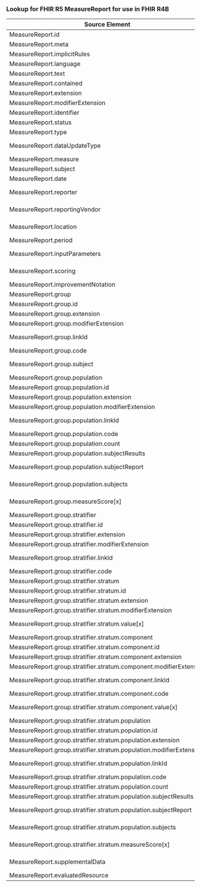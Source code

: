 ### Lookup for FHIR R5 MeasureReport for use in FHIR R4B

| Source Element | Usage | Target |
| -------------- | ----- | ------ |
| MeasureReport.id | UseElementRenamed | MeasureReport.id |
| MeasureReport.meta | UseElementRenamed | MeasureReport.meta |
| MeasureReport.implicitRules | UseElementRenamed | MeasureReport.implicitRules |
| MeasureReport.language | UseElementRenamed | MeasureReport.language |
| MeasureReport.text | UseElementRenamed | MeasureReport.text |
| MeasureReport.contained | UseElementRenamed | MeasureReport.contained |
| MeasureReport.extension | UseElementRenamed | MeasureReport.extension |
| MeasureReport.modifierExtension | UseElementRenamed | MeasureReport.modifierExtension |
| MeasureReport.identifier | UseElementRenamed | MeasureReport.identifier |
| MeasureReport.status | UseElementRenamed | MeasureReport.status |
| MeasureReport.type | UseElementRenamed | MeasureReport.type |
| MeasureReport.dataUpdateType | UseExtension | http://hl7.org/fhir/5.0/StructureDefinition/extension-MeasureReport.dataUpdateType |
| MeasureReport.measure | UseElementRenamed | MeasureReport.measure |
| MeasureReport.subject | UseElementRenamed | MeasureReport.subject |
| MeasureReport.date | UseElementRenamed | MeasureReport.date |
| MeasureReport.reporter | UseExtension | http://hl7.org/fhir/5.0/StructureDefinition/extension-MeasureReport.reporter |
| MeasureReport.reportingVendor | UseExtension | http://hl7.org/fhir/5.0/StructureDefinition/extension-MeasureReport.reportingVendor |
| MeasureReport.location | UseExtension | http://hl7.org/fhir/5.0/StructureDefinition/extension-MeasureReport.location |
| MeasureReport.period | UseElementRenamed | MeasureReport.period |
| MeasureReport.inputParameters | UseExtension | http://hl7.org/fhir/5.0/StructureDefinition/extension-MeasureReport.inputParameters |
| MeasureReport.scoring | UseExtension | http://hl7.org/fhir/5.0/StructureDefinition/extension-MeasureReport.scoring |
| MeasureReport.improvementNotation | UseElementRenamed | MeasureReport.improvementNotation |
| MeasureReport.group | UseElementRenamed | MeasureReport.group |
| MeasureReport.group.id | UseElementRenamed | MeasureReport.group.id |
| MeasureReport.group.extension | UseElementRenamed | MeasureReport.group.extension |
| MeasureReport.group.modifierExtension | UseElementRenamed | MeasureReport.group.modifierExtension |
| MeasureReport.group.linkId | UseExtension | http://hl7.org/fhir/5.0/StructureDefinition/extension-MeasureReport.group.linkId |
| MeasureReport.group.code | UseElementRenamed | MeasureReport.group.code |
| MeasureReport.group.subject | UseExtension | http://hl7.org/fhir/5.0/StructureDefinition/extension-MeasureReport.group.subject |
| MeasureReport.group.population | UseElementRenamed | MeasureReport.group.population |
| MeasureReport.group.population.id | UseElementRenamed | MeasureReport.group.population.id |
| MeasureReport.group.population.extension | UseElementRenamed | MeasureReport.group.population.extension |
| MeasureReport.group.population.modifierExtension | UseElementRenamed | MeasureReport.group.population.modifierExtension |
| MeasureReport.group.population.linkId | UseExtension | http://hl7.org/fhir/5.0/StructureDefinition/extension-MeasureReport.group.population.linkId |
| MeasureReport.group.population.code | UseElementRenamed | MeasureReport.group.population.code |
| MeasureReport.group.population.count | UseElementRenamed | MeasureReport.group.population.count |
| MeasureReport.group.population.subjectResults | UseElementRenamed | MeasureReport.group.population.subjectResults |
| MeasureReport.group.population.subjectReport | UseExtension | http://hl7.org/fhir/5.0/StructureDefinition/extension-MeasureReport.group.population.subjectReport |
| MeasureReport.group.population.subjects | UseExtension | http://hl7.org/fhir/5.0/StructureDefinition/extension-MeasureReport.group.population.subjects |
| MeasureReport.group.measureScore[x] | UseExtension | http://hl7.org/fhir/5.0/StructureDefinition/extension-MeasureReport.group.measureScore |
| MeasureReport.group.stratifier | UseElementRenamed | MeasureReport.group.stratifier |
| MeasureReport.group.stratifier.id | UseElementRenamed | MeasureReport.group.stratifier.id |
| MeasureReport.group.stratifier.extension | UseElementRenamed | MeasureReport.group.stratifier.extension |
| MeasureReport.group.stratifier.modifierExtension | UseElementRenamed | MeasureReport.group.stratifier.modifierExtension |
| MeasureReport.group.stratifier.linkId | UseExtension | http://hl7.org/fhir/5.0/StructureDefinition/extension-MeasureReport.group.stratifier.linkId |
| MeasureReport.group.stratifier.code | UseElementRenamed | MeasureReport.group.stratifier.code |
| MeasureReport.group.stratifier.stratum | UseElementRenamed | MeasureReport.group.stratifier.stratum |
| MeasureReport.group.stratifier.stratum.id | UseElementRenamed | MeasureReport.group.stratifier.stratum.id |
| MeasureReport.group.stratifier.stratum.extension | UseElementRenamed | MeasureReport.group.stratifier.stratum.extension |
| MeasureReport.group.stratifier.stratum.modifierExtension | UseElementRenamed | MeasureReport.group.stratifier.stratum.modifierExtension |
| MeasureReport.group.stratifier.stratum.value[x] | UseExtension | http://hl7.org/fhir/5.0/StructureDefinition/extension-MeasureReport.group.stratifier.stratum.value |
| MeasureReport.group.stratifier.stratum.component | UseElementRenamed | MeasureReport.group.stratifier.stratum.component |
| MeasureReport.group.stratifier.stratum.component.id | UseElementRenamed | MeasureReport.group.stratifier.stratum.component.id |
| MeasureReport.group.stratifier.stratum.component.extension | UseElementRenamed | MeasureReport.group.stratifier.stratum.component.extension |
| MeasureReport.group.stratifier.stratum.component.modifierExtension | UseElementRenamed | MeasureReport.group.stratifier.stratum.component.modifierExtension |
| MeasureReport.group.stratifier.stratum.component.linkId | UseExtension | http://hl7.org/fhir/5.0/StructureDefinition/extension-MeasureReport.group.stratifier.stratum.component.linkId |
| MeasureReport.group.stratifier.stratum.component.code | UseElementRenamed | MeasureReport.group.stratifier.stratum.component.code |
| MeasureReport.group.stratifier.stratum.component.value[x] | UseExtension | http://hl7.org/fhir/5.0/StructureDefinition/extension-MeasureReport.group.stratifier.stratum.component.value |
| MeasureReport.group.stratifier.stratum.population | UseElementRenamed | MeasureReport.group.stratifier.stratum.population |
| MeasureReport.group.stratifier.stratum.population.id | UseElementRenamed | MeasureReport.group.stratifier.stratum.population.id |
| MeasureReport.group.stratifier.stratum.population.extension | UseElementRenamed | MeasureReport.group.stratifier.stratum.population.extension |
| MeasureReport.group.stratifier.stratum.population.modifierExtension | UseElementRenamed | MeasureReport.group.stratifier.stratum.population.modifierExtension |
| MeasureReport.group.stratifier.stratum.population.linkId | UseExtension | http://hl7.org/fhir/5.0/StructureDefinition/extension-MeasureReport.group.stratifier.stratum.population.linkId |
| MeasureReport.group.stratifier.stratum.population.code | UseElementRenamed | MeasureReport.group.stratifier.stratum.population.code |
| MeasureReport.group.stratifier.stratum.population.count | UseElementRenamed | MeasureReport.group.stratifier.stratum.population.count |
| MeasureReport.group.stratifier.stratum.population.subjectResults | UseElementRenamed | MeasureReport.group.stratifier.stratum.population.subjectResults |
| MeasureReport.group.stratifier.stratum.population.subjectReport | UseExtension | http://hl7.org/fhir/5.0/StructureDefinition/extension-MeasureReport.group.stratifier.stratum.population.subjectReport |
| MeasureReport.group.stratifier.stratum.population.subjects | UseExtension | http://hl7.org/fhir/5.0/StructureDefinition/extension-MeasureReport.group.stratifier.stratum.population.subjects |
| MeasureReport.group.stratifier.stratum.measureScore[x] | UseExtension | http://hl7.org/fhir/5.0/StructureDefinition/extension-MeasureReport.group.stratifier.stratum.measureScore |
| MeasureReport.supplementalData | UseExtension | http://hl7.org/fhir/5.0/StructureDefinition/extension-MeasureReport.supplementalData |
| MeasureReport.evaluatedResource | UseElementRenamed | MeasureReport.evaluatedResource |
